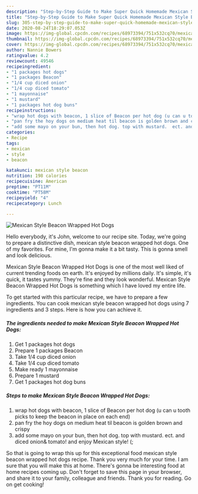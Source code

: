 ```yaml
---
description: "Step-by-Step Guide to Make Super Quick Homemade Mexican Style Beacon Wrapped Hot Dogs"
title: "Step-by-Step Guide to Make Super Quick Homemade Mexican Style Beacon Wrapped Hot Dogs"
slug: 305-step-by-step-guide-to-make-super-quick-homemade-mexican-style-beacon-wrapped-hot-dogs
date: 2020-08-24T18:29:07.053Z
image: https://img-global.cpcdn.com/recipes/68973394/751x532cq70/mexican-style-beacon-wrapped-hot-dogs-recipe-main-photo.jpg
thumbnail: https://img-global.cpcdn.com/recipes/68973394/751x532cq70/mexican-style-beacon-wrapped-hot-dogs-recipe-main-photo.jpg
cover: https://img-global.cpcdn.com/recipes/68973394/751x532cq70/mexican-style-beacon-wrapped-hot-dogs-recipe-main-photo.jpg
author: Nannie Bowers
ratingvalue: 4.2
reviewcount: 49546
recipeingredient:
- "1 packages hot dogs"
- "1 packages Beacon"
- "1/4 cup diced onion"
- "1/4 cup diced tomato"
- "1 mayonnaise"
- "1 mustard"
- "1 packages hot dog buns"
recipeinstructions:
- "wrap hot dogs with beacon, 1 slice of Beacon per hot dog (u can u tooth picks to keep the beacon in place on each end)"
- "pan fry the hoy dogs on medium heat til beacon is golden brown and crispy"
- "add some mayo on your bun, then hot dog. top with mustard.  ect. and diced onion&amp; tomato!  and enjoy Mexican style! (;"
categories:
- Recipe
tags:
- mexican
- style
- beacon

katakunci: mexican style beacon 
nutrition: 198 calories
recipecuisine: American
preptime: "PT11M"
cooktime: "PT58M"
recipeyield: "4"
recipecategory: Lunch

---
```



![Mexican Style Beacon Wrapped Hot Dogs](https://img-global.cpcdn.com/recipes/68973394/751x532cq70/mexican-style-beacon-wrapped-hot-dogs-recipe-main-photo.jpg)

Hello everybody, it's John, welcome to our recipe site. Today, we're going to prepare a distinctive dish, mexican style beacon wrapped hot dogs. One of my favorites. For mine, I'm gonna make it a bit tasty. This is gonna smell and look delicious.

Mexican Style Beacon Wrapped Hot Dogs is one of the most well liked of current trending foods on earth. It's enjoyed by millions daily. It's simple, it's quick, it tastes yummy. They're fine and they look wonderful. Mexican Style Beacon Wrapped Hot Dogs is something which I have loved my entire life.




To get started with this particular recipe, we have to prepare a few ingredients. You can cook mexican style beacon wrapped hot dogs using 7 ingredients and 3 steps. Here is how you can achieve it.

<!--inarticleads1-->

##### The ingredients needed to make Mexican Style Beacon Wrapped Hot Dogs:

1. Get 1 packages hot dogs
1. Prepare 1 packages Beacon
1. Take 1/4 cup diced onion
1. Take 1/4 cup diced tomato
1. Make ready 1 mayonnaise
1. Prepare 1 mustard
1. Get 1 packages hot dog buns




<!--inarticleads2-->

##### Steps to make Mexican Style Beacon Wrapped Hot Dogs:

1. wrap hot dogs with beacon, 1 slice of Beacon per hot dog (u can u tooth picks to keep the beacon in place on each end)
1. pan fry the hoy dogs on medium heat til beacon is golden brown and crispy
1. add some mayo on your bun, then hot dog. top with mustard.  ect. and diced onion&amp; tomato!  and enjoy Mexican style! (;




So that is going to wrap this up for this exceptional food mexican style beacon wrapped hot dogs recipe. Thank you very much for your time. I am sure that you will make this at home. There's gonna be interesting food at home recipes coming up. Don't forget to save this page in your browser, and share it to your family, colleague and friends. Thank you for reading. Go on get cooking!

